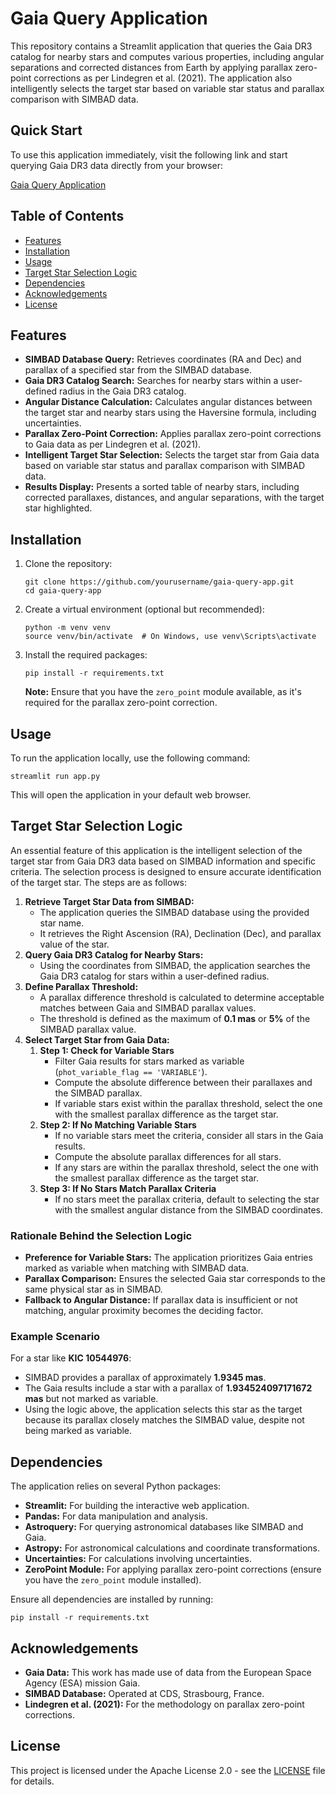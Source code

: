 <!DOCTYPE html>
<html lang="en">
<head>
    <meta charset="UTF-8">
    <meta name="viewport" content="width=device-width, initial-scale=1.0">
</head>
<body>

<h1>Gaia Query Application</h1>

<p>This repository contains a Streamlit application that queries the Gaia DR3 catalog for nearby stars and computes various properties, including angular separations and corrected distances from Earth by applying parallax zero-point corrections as per Lindegren et al. (2021). The application also intelligently selects the target star based on variable star status and parallax comparison with SIMBAD data.</p>

<h2>Quick Start</h2>

<p>To use this application immediately, visit the following link and start querying Gaia DR3 data directly from your browser:</p>
<a href="https://gaia-object-distance.streamlit.app/" target="_blank">Gaia Query Application</a>

<h2>Table of Contents</h2>
<ul>
    <li><a href="#features">Features</a></li>
    <li><a href="#installation">Installation</a></li>
    <li><a href="#usage">Usage</a></li>
    <li><a href="#target-star-selection-logic">Target Star Selection Logic</a></li>
    <li><a href="#dependencies">Dependencies</a></li>
    <li><a href="#acknowledgements">Acknowledgements</a></li>
    <li><a href="#license">License</a></li>
</ul>

<h2 id="features">Features</h2>
<ul>
    <li><strong>SIMBAD Database Query:</strong> Retrieves coordinates (RA and Dec) and parallax of a specified star from the SIMBAD database.</li>
    <li><strong>Gaia DR3 Catalog Search:</strong> Searches for nearby stars within a user-defined radius in the Gaia DR3 catalog.</li>
    <li><strong>Angular Distance Calculation:</strong> Calculates angular distances between the target star and nearby stars using the Haversine formula, including uncertainties.</li>
    <li><strong>Parallax Zero-Point Correction:</strong> Applies parallax zero-point corrections to Gaia data as per Lindegren et al. (2021).</li>
    <li><strong>Intelligent Target Star Selection:</strong> Selects the target star from Gaia data based on variable star status and parallax comparison with SIMBAD data.</li>
    <li><strong>Results Display:</strong> Presents a sorted table of nearby stars, including corrected parallaxes, distances, and angular separations, with the target star highlighted.</li>
</ul>

<h2 id="installation">Installation</h2>
<ol>
    <li>Clone the repository:
        <pre><code>git clone https://github.com/yourusername/gaia-query-app.git
cd gaia-query-app</code></pre>
    </li>
    <li>Create a virtual environment (optional but recommended):
        <pre><code>python -m venv venv
source venv/bin/activate  # On Windows, use venv\Scripts\activate</code></pre>
    </li>
    <li>Install the required packages:
        <pre><code>pip install -r requirements.txt</code></pre>
        <p><strong>Note:</strong> Ensure that you have the <code>zero_point</code> module available, as it's required for the parallax zero-point correction.</p>
    </li>
</ol>

<h2 id="usage">Usage</h2>
<p>To run the application locally, use the following command:</p>
<pre><code>streamlit run app.py</code></pre>
<p>This will open the application in your default web browser.</p>

<h2 id="target-star-selection-logic">Target Star Selection Logic</h2>
<p>An essential feature of this application is the intelligent selection of the target star from Gaia DR3 data based on SIMBAD information and specific criteria. The selection process is designed to ensure accurate identification of the target star. The steps are as follows:</p>

<ol>
    <li><strong>Retrieve Target Star Data from SIMBAD:</strong>
        <ul>
            <li>The application queries the SIMBAD database using the provided star name.</li>
            <li>It retrieves the Right Ascension (RA), Declination (Dec), and parallax value of the star.</li>
        </ul>
    </li>
    <li><strong>Query Gaia DR3 Catalog for Nearby Stars:</strong>
        <ul>
            <li>Using the coordinates from SIMBAD, the application searches the Gaia DR3 catalog for stars within a user-defined radius.</li>
        </ul>
    </li>
    <li><strong>Define Parallax Threshold:</strong>
        <ul>
            <li>A parallax difference threshold is calculated to determine acceptable matches between Gaia and SIMBAD parallax values.</li>
            <li>The threshold is defined as the maximum of <strong>0.1 mas</strong> or <strong>5%</strong> of the SIMBAD parallax value.</li>
        </ul>
    </li>
    <li><strong>Select Target Star from Gaia Data:</strong>
        <ol>
            <li><strong>Step 1: Check for Variable Stars</strong>
                <ul>
                    <li>Filter Gaia results for stars marked as variable (<code>phot_variable_flag == 'VARIABLE'</code>).</li>
                    <li>Compute the absolute difference between their parallaxes and the SIMBAD parallax.</li>
                    <li>If variable stars exist within the parallax threshold, select the one with the smallest parallax difference as the target star.</li>
                </ul>
            </li>
            <li><strong>Step 2: If No Matching Variable Stars</strong>
                <ul>
                    <li>If no variable stars meet the criteria, consider all stars in the Gaia results.</li>
                    <li>Compute the absolute parallax differences for all stars.</li>
                    <li>If any stars are within the parallax threshold, select the one with the smallest parallax difference as the target star.</li>
                </ul>
            </li>
            <li><strong>Step 3: If No Stars Match Parallax Criteria</strong>
                <ul>
                    <li>If no stars meet the parallax criteria, default to selecting the star with the smallest angular distance from the SIMBAD coordinates.</li>
                </ul>
            </li>
        </ol>
    </li>
</ol>

<h3>Rationale Behind the Selection Logic</h3>
<ul>
    <li><strong>Preference for Variable Stars:</strong> The application prioritizes Gaia entries marked as variable when matching with SIMBAD data.</li>
    <li><strong>Parallax Comparison:</strong> Ensures the selected Gaia star corresponds to the same physical star as in SIMBAD.</li>
    <li><strong>Fallback to Angular Distance:</strong> If parallax data is insufficient or not matching, angular proximity becomes the deciding factor.</li>
</ul>

<h3>Example Scenario</h3>
<p>For a star like <strong>KIC 10544976</strong>:</p>
<ul>
    <li>SIMBAD provides a parallax of approximately <strong>1.9345 mas</strong>.</li>
    <li>The Gaia results include a star with a parallax of <strong>1.934524097171672 mas</strong> but not marked as variable.</li>
    <li>Using the logic above, the application selects this star as the target because its parallax closely matches the SIMBAD value, despite not being marked as variable.</li>
</ul>

<h2 id="dependencies">Dependencies</h2>
<p>The application relies on several Python packages:</p>
<ul>
    <li><strong>Streamlit:</strong> For building the interactive web application.</li>
    <li><strong>Pandas:</strong> For data manipulation and analysis.</li>
    <li><strong>Astroquery:</strong> For querying astronomical databases like SIMBAD and Gaia.</li>
    <li><strong>Astropy:</strong> For astronomical calculations and coordinate transformations.</li>
    <li><strong>Uncertainties:</strong> For calculations involving uncertainties.</li>
    <li><strong>ZeroPoint Module:</strong> For applying parallax zero-point corrections (ensure you have the <code>zero_point</code> module installed).</li>
</ul>
<p>Ensure all dependencies are installed by running:</p>
<pre><code>pip install -r requirements.txt</code></pre>

<h2 id="acknowledgements">Acknowledgements</h2>
<ul>
    <li><strong>Gaia Data:</strong> This work has made use of data from the European Space Agency (ESA) mission Gaia.</li>
    <li><strong>SIMBAD Database:</strong> Operated at CDS, Strasbourg, France.</li>
    <li><strong>Lindegren et al. (2021):</strong> For the methodology on parallax zero-point corrections.</li>
</ul>

<h2 id="license">License</h2>
<p>This project is licensed under the Apache License 2.0 - see the <a href="LICENSE">LICENSE</a> file for details.</p>

</body>
</html>
